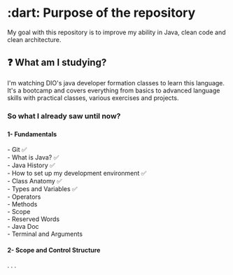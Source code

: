 <h1> :dart: Purpose of the repository </h1>
  My goal with this repository is to improve my ability in Java, clean code and clean architecture.

<h2> ❓ What am I studying? </h2>
  I'm watching DIO's java developer formation classes to learn this language. It's a bootcamp and covers everything from basics to advanced language skills with practical classes, various exercises and projects.

<h3> So what I already saw until now? <h3>
<h4> 1- Fundamentals </h4>
- Git ✅ <br>
- What is Java? ✅ <br>
- Java History ✅ <br>
- How to set up my development environment ✅ <br>
- Class Anatomy ✅ <br>
- Types and Variables ✅ <br>
- Operators <br>
- Methods <br>
- Scope <br>
- Reserved Words <br> 
- Java Doc <br>
- Terminal and Arguments <br> 

<h4> 2- Scope and Control Structure </h4>
.
.
.

